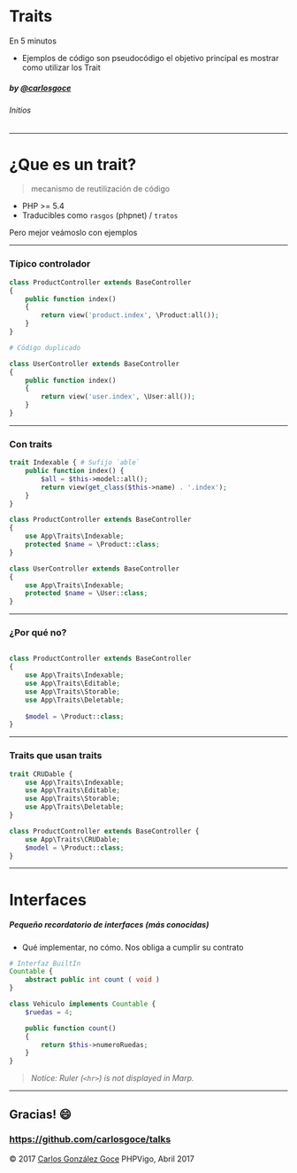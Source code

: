 <!-- $theme: gaia -->

Traits
======

En 5 minutos



- Ejemplos de código son pseudocódigo el objetivo principal es mostrar como utilizar los Trait


##### by [@carlosgoce](https://twitter.com/carlosgoce)

###### Initios


---

# ¿Que es un trait?


>  mecanismo de reutilización de código

- PHP >= 5.4
- Traducibles como `rasgos` (phpnet) / `tratos`

Pero mejor veámoslo con ejemplos

---

### Típico controlador

```php
class ProductController extends BaseController
{
    public function index()
    {
        return view('product.index', \Product:all());
    }
}

# Código duplicado

class UserController extends BaseController
{
    public function index()
    {
        return view('user.index', \User:all());
    }
}
```

---

### Con traits

```php
trait Indexable { # Sufijo `able`
    public function index() {
        $all = $this->model::all();
        return view(get_class($this->name) . '.index');
    }
}

class ProductController extends BaseController
{
    use App\Traits\Indexable;
    protected $name = \Product::class;
}

class UserController extends BaseController
{
    use App\Traits\Indexable;
    protected $name = \User::class;
}
```

---

### ¿Por qué no?


```php

class ProductController extends BaseController
{
    use App\Traits\Indexable;
    use App\Traits\Editable;
    use App\Traits\Storable;
    use App\Traits\Deletable;
    
    $model = \Product::class;
}

```

---

### Traits que usan traits

```php
trait CRUDable {
    use App\Traits\Indexable;
    use App\Traits\Editable;
    use App\Traits\Storable;
    use App\Traits\Deletable;
}
```


```php
class ProductController extends BaseController {
    use App\Traits\CRUDable;
    $model = \Product::class;
}
```

---

# Interfaces
##### Pequeño recordatorio de interfaces (más conocidas)

- Qué implementar, no cómo. Nos obliga a cumplir su contrato

```php
# Interfaz BuiltIn
Countable {
    abstract public int count ( void )
}

class Vehiculo implements Countable {
    $ruedas = 4;

    public function count() 
    {
        return $this->numeroRuedas;
    }
}
```

> *Notice: Ruler (`<hr>`) is not displayed in Marp.*

---

## Gracias! :smile:

### https://github.com/carlosgoce/talks

&copy; 2017 [Carlos González Goce](https://twitter.com/carlosgoce)
PHPVigo, Abril 2017